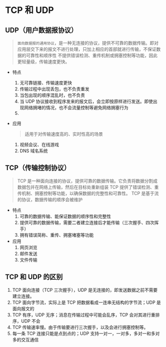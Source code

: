 # TCP 和 UDP

## UDP（用户数据报协议）

> `面向数据报的通用协议`，是一种无连接的协议，提供不可靠的数据传输。即对应用层交下来的报文不进行处理，只加上相应的首部就进行传输，不保证数据的可靠性和顺序性
> 不提供错误检测、重传机制或拥塞控制等功能，因此更轻量级，传输速度更快。

- 特点

  1. 无可靠链接、传输速度更快
  2. 传输过程中出现丢包，也不负责重发
  3. 当包出现的顺序混乱时，也不负责
  4. 当 UDP 协议接收到程序发来的报文后，会立即按原样进行发送。即使出现网络拥堵的情况，也不会流量控制等避免网络拥塞行为
  5.

- 应用
  > 适用于对传输速度高的、实时性高的场景
  1. 视频会议、在线游戏
  2. DNS 域名系统

## TCP（传输控制协议）

> TCP 是一种面向连接的协议，提供可靠的数据传输。它负责将数据分割成数据包并在网络上传输，然后在目标处重新组装
> TCP 提供了错误检测、重传机制、拥塞控制等功能，以确保数据的完整性和可靠性。
> TCP 是基于流的协议，数据传输的顺序会被维护

- 特点
  1. 可靠的数据传输、能保证数据的顺序性和完整性
  2. 提供可靠的数据传输，需要二者建立连接后才能传输（三次握手、四次挥手）
  3. 拥有错误简称、重传、拥塞堵塞等功能
- 应用
  1. 网页浏览
  2. 邮件发送
  3. 文件传输

## TCP 和 UDP 的区别

1. TCP 面向连接（TCP 三次握手），UDP 是无连接的，即发送数据之前不需要建立连接。
2. TCP 面向字节流，实际上是 TCP 把数据看成一连串无结构的字节流；UDP 是面向报文的
3. TCP 有序，UDP 无序；消息在传输过程中可能会乱序，TCP 会对其进行重排序，UDP 不会
4. TCP 传输速率慢。由于传输要进行三次握手，以及会进行拥塞控制等。
5. 每一条 TCP 连接只能是点到点的；UDP 支持一对一，一对多，多对一和多对多的交互通信
